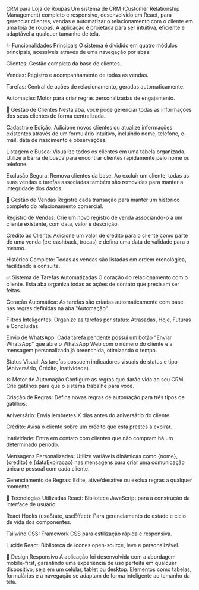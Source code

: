 CRM para Loja de Roupas
Um sistema de CRM (Customer Relationship Management) completo e responsivo, desenvolvido em React, para gerenciar clientes, vendas e automatizar o relacionamento com o cliente em uma loja de roupas. A aplicação é projetada para ser intuitiva, eficiente e adaptável a qualquer tamanho de tela.

✨ Funcionalidades Principais
O sistema é dividido em quatro módulos principais, acessíveis através de uma navegação por abas:

Clientes: Gestão completa da base de clientes.

Vendas: Registro e acompanhamento de todas as vendas.

Tarefas: Central de ações de relacionamento, geradas automaticamente.

Automação: Motor para criar regras personalizadas de engajamento.

👤 Gestão de Clientes
Nesta aba, você pode gerenciar todas as informações dos seus clientes de forma centralizada.

Cadastro e Edição: Adicione novos clientes ou atualize informações existentes através de um formulário intuitivo, incluindo nome, telefone, e-mail, data de nascimento e observações.

Listagem e Busca: Visualize todos os clientes em uma tabela organizada. Utilize a barra de busca para encontrar clientes rapidamente pelo nome ou telefone.

Exclusão Segura: Remova clientes da base. Ao excluir um cliente, todas as suas vendas e tarefas associadas também são removidas para manter a integridade dos dados.

🛒 Gestão de Vendas
Registre cada transação para manter um histórico completo do relacionamento comercial.

Registro de Vendas: Crie um novo registro de venda associando-o a um cliente existente, com data, valor e descrição.

Crédito ao Cliente: Adicione um valor de crédito para o cliente como parte de uma venda (ex: cashback, trocas) e defina uma data de validade para o mesmo.

Histórico Completo: Todas as vendas são listadas em ordem cronológica, facilitando a consulta.

✅ Sistema de Tarefas Automatizadas
O coração do relacionamento com o cliente. Esta aba organiza todas as ações de contato que precisam ser feitas.

Geração Automática: As tarefas são criadas automaticamente com base nas regras definidas na aba "Automação".

Filtros Inteligentes: Organize as tarefas por status: Atrasadas, Hoje, Futuras e Concluídas.

Envio de WhatsApp: Cada tarefa pendente possui um botão "Enviar WhatsApp" que abre o WhatsApp Web com o número do cliente e a mensagem personalizada já preenchida, otimizando o tempo.

Status Visual: As tarefas possuem indicadores visuais de status e tipo (Aniversário, Crédito, Inatividade).

⚙️ Motor de Automação
Configure as regras que darão vida ao seu CRM. Crie gatilhos para que o sistema trabalhe para você.

Criação de Regras: Defina novas regras de automação para três tipos de gatilhos:

Aniversário: Envia lembretes X dias antes do aniversário do cliente.

Crédito: Avisa o cliente sobre um crédito que está prestes a expirar.

Inatividade: Entra em contato com clientes que não compram há um determinado período.

Mensagens Personalizadas: Utilize variáveis dinâmicas como {nome}, {credito} e {dataExpiracao} nas mensagens para criar uma comunicação única e pessoal com cada cliente.

Gerenciamento de Regras: Edite, ative/desative ou exclua regras a qualquer momento.

🚀 Tecnologias Utilizadas
React: Biblioteca JavaScript para a construção da interface de usuário.

React Hooks (useState, useEffect): Para gerenciamento de estado e ciclo de vida dos componentes.

Tailwind CSS: Framework CSS para estilização rápida e responsiva.

Lucide React: Biblioteca de ícones open-source, leve e personalizável.

📱 Design Responsivo
A aplicação foi desenvolvida com a abordagem mobile-first, garantindo uma experiência de uso perfeita em qualquer dispositivo, seja em um celular, tablet ou desktop. Elementos como tabelas, formulários e a navegação se adaptam de forma inteligente ao tamanho da tela.
